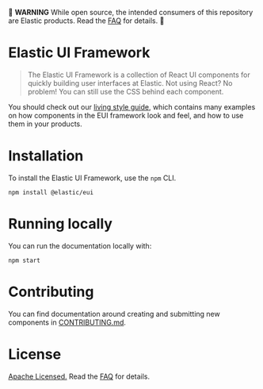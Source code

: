 🚨 **WARNING** While open source, the intended consumers of this repository are Elastic products. Read the [FAQ][faq] for details. 🚨

# Elastic UI Framework

> The Elastic UI Framework is a collection of React UI components for quickly building user interfaces
> at Elastic. Not using React? No problem! You can still use the CSS behind each component.

You should check out our [living style guide][docs], which contains many examples on how components in the EUI framework look and feel, and how to use them in your products.

# Installation

To install the Elastic UI Framework, use the `npm` CLI.

```
npm install @elastic/eui
```

# Running locally

You can run the documentation locally with:

```
npm start
```

# Contributing

You can find documentation around creating and submitting new components in [CONTRIBUTING.md](CONTRIBUTING.md).

# License

[Apache Licensed.][license] Read the [FAQ][faq] for details.

[license]: LICENSE.md
[faq]: FAQ.md
[docs]: https://eui.now.sh
